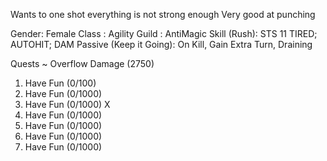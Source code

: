 Wants to one shot everything
is not strong enough
Very good at punching

Gender: Female
Class : Agility
Guild : AntiMagic
Skill   (Rush): STS 11 TIRED; AUTOHIT; DAM
Passive (Keep it Going): On Kill, Gain Extra Turn, Draining

Quests ~ Overflow Damage (2750)
1. Have Fun (0/100)      
2. Have Fun (0/1000)      
3. Have Fun (0/1000)     X
4. Have Fun (0/1000)
5. Have Fun (0/1000)
6. Have Fun (0/1000)
7. Have Fun (0/1000)